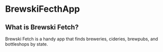 # BrewskiFecthApp

## What is Brewski Fetch?

Brewski Fetch is a handy app that finds breweries, cideries, brewpubs, and bottleshops by state.
